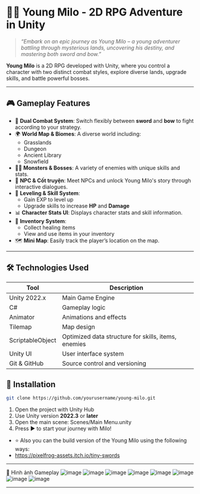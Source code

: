 # 🧝‍♂️ Young Milo - 2D RPG Adventure in Unity

> *“Embark on an epic journey as Young Milo – a young adventurer battling through mysterious lands, uncovering his destiny, and mastering both sword and bow.”*

**Young Milo** is a 2D RPG developed with Unity, where you control a character with two distinct combat styles, explore diverse lands, upgrade skills, and battle powerful bosses.

---

## 🎮 Gameplay Features

- 🎯 **Dual Combat System**: Switch flexibly between **sword** and **bow** to fight according to your strategy.
- 🌍 **World Map & Biomes**: A diverse world including:
  - Grasslands
  - Dungeon
  - Ancient Library
  - Snowfield
- 🧟‍♂️ **Monsters & Bosses**: A variety of enemies with unique skills and stats.
- 🧠 **NPC & Cốt truyện**: Meet NPCs and unlock Young Milo's story through interactive dialogues.
- 💪 **Leveling & Skill System**: 
  - Gain EXP to level up
  - Upgrade skills to increase **HP** and **Damage**
- 📊 **Character Stats UI**: Displays character stats and skill information.
- 🎒 **Inventory System**:
  - Collect healing items
  - View and use items in your inventory
- 🗺️ **Mini Map**: Easily track the player’s location on the map.

---

## 🛠️ Technologies Used

| Tool | Description |
|--------|------|
| Unity 2022.x | Main Game Engine |
| C# | Gameplay logic |
| Animator | Animations and effects |
| Tilemap | Map design |
| ScriptableObject | Optimized data structure for skills, items, enemies |
| Unity UI | User interface system |
| Git & GitHub | Source control and versioning |

## 🚀 Installation
```bash
git clone https://github.com/yourusername/young-milo.git
```
1. Open the project with Unity Hub
2. Use Unity version **2022.3** or **later**
3. Open the main scene: Scenes/Main Menu.unity
4. Press ▶ to start your journey with Milo!
- ⭐ Also you can the build version of the Young Milo using the following ways:
- https://pixelfrog-assets.itch.io/tiny-swords

---
📸 Hình ảnh Gameplay
![image](https://github.com/user-attachments/assets/00059bf6-55a0-42a9-bc81-928500d5cc6e)
![image](https://github.com/user-attachments/assets/6d36821d-8b46-4d75-ad83-76edbe639855)
![image](https://github.com/user-attachments/assets/9ab53521-3426-47df-8800-2068fd63660d)
![image](https://github.com/user-attachments/assets/dcd7f322-1902-44af-8db4-854f9d75c44c)
![image](https://github.com/user-attachments/assets/4d7aff02-cebf-4c08-a16f-539e6eaf1aa5)
![image](https://github.com/user-attachments/assets/d2abbece-7eea-42c2-b0b8-e4354e66764d)
![image](https://github.com/user-attachments/assets/6eb45cf2-0faf-434f-bafc-cc33e45eadcc)
![image](https://github.com/user-attachments/assets/eeeca31e-5645-4c3b-8155-7d0e529b5422)

---

